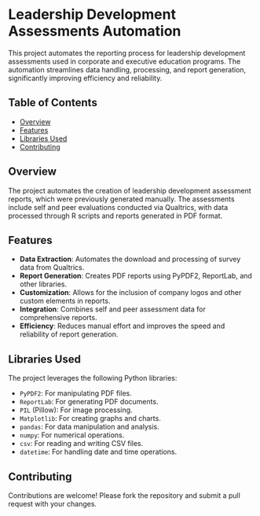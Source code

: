 # Leadership Development Assessments Automation

This project automates the reporting process for leadership development assessments used in corporate and executive education programs. The automation streamlines data handling, processing, and report generation, significantly improving efficiency and reliability.

## Table of Contents

- [Overview](#overview)
- [Features](#features)
- [Libraries Used](#libraries-used)
- [Contributing](#contributing)

## Overview

The project automates the creation of leadership development assessment reports, which were previously generated manually. The assessments include self and peer evaluations conducted via Qualtrics, with data processed through R scripts and reports generated in PDF format.

## Features

- **Data Extraction**: Automates the download and processing of survey data from Qualtrics.
- **Report Generation**: Creates PDF reports using PyPDF2, ReportLab, and other libraries.
- **Customization**: Allows for the inclusion of company logos and other custom elements in reports.
- **Integration**: Combines self and peer assessment data for comprehensive reports.
- **Efficiency**: Reduces manual effort and improves the speed and reliability of report generation.

## Libraries Used

The project leverages the following Python libraries:

- `PyPDF2`: For manipulating PDF files.
- `ReportLab`: For generating PDF documents.
- `PIL` (Pillow): For image processing.
- `Matplotlib`: For creating graphs and charts.
- `pandas`: For data manipulation and analysis.
- `numpy`: For numerical operations.
- `csv`: For reading and writing CSV files.
- `datetime`: For handling date and time operations.

## Contributing

Contributions are welcome! Please fork the repository and submit a pull request with your changes.
